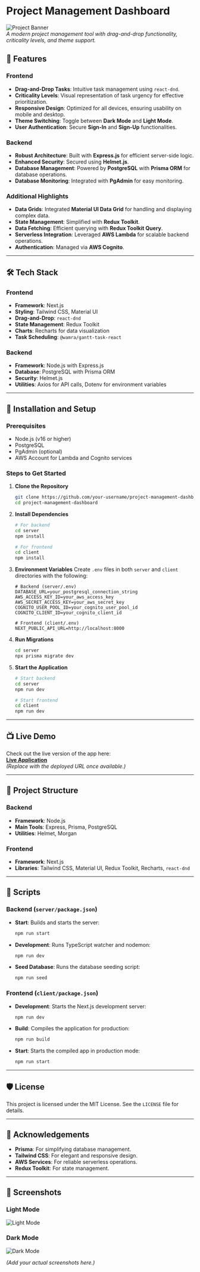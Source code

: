 
# Project Management Dashboard

![Project Banner](https://via.placeholder.com/1200x400)  
*A modern project management tool with drag-and-drop functionality, criticality levels, and theme support.*

## 🌟 Features

### Frontend
- **Drag-and-Drop Tasks**: Intuitive task management using `react-dnd`.
- **Criticality Levels**: Visual representation of task urgency for effective prioritization.
- **Responsive Design**: Optimized for all devices, ensuring usability on mobile and desktop.
- **Theme Switching**: Toggle between **Dark Mode** and **Light Mode**.
- **User Authentication**: Secure **Sign-In** and **Sign-Up** functionalities.

### Backend
- **Robust Architecture**: Built with **Express.js** for efficient server-side logic.
- **Enhanced Security**: Secured using **Helmet.js**.
- **Database Management**: Powered by **PostgreSQL** with **Prisma ORM** for database operations.
- **Database Monitoring**: Integrated with **PgAdmin** for easy monitoring.

### Additional Highlights
- **Data Grids**: Integrated **Material UI Data Grid** for handling and displaying complex data.
- **State Management**: Simplified with **Redux Toolkit**.
- **Data Fetching**: Efficient querying with **Redux Toolkit Query**.
- **Serverless Integration**: Leveraged **AWS Lambda** for scalable backend operations.
- **Authentication**: Managed via **AWS Cognito**.

---

## 🛠 Tech Stack

### **Frontend**
- **Framework**: Next.js
- **Styling**: Tailwind CSS, Material UI
- **Drag-and-Drop**: `react-dnd`
- **State Management**: Redux Toolkit
- **Charts**: Recharts for data visualization
- **Task Scheduling**: `@wamra/gantt-task-react`

### **Backend**
- **Framework**: Node.js with Express.js
- **Database**: PostgreSQL with Prisma ORM
- **Security**: Helmet.js
- **Utilities**: Axios for API calls, Dotenv for environment variables

---

## 🚀 Installation and Setup

### Prerequisites
- Node.js (v16 or higher)
- PostgreSQL
- PgAdmin (optional)
- AWS Account for Lambda and Cognito services

### Steps to Get Started

1. **Clone the Repository**
   ```bash
   git clone https://github.com/your-username/project-management-dashboard.git
   cd project-management-dashboard


2. **Install Dependencies**
   ```bash
   # For backend
   cd server
   npm install

   # For frontend
   cd client
   npm install
   ```

3. **Environment Variables**
   Create `.env` files in both `server` and `client` directories with the following:
   ```env
   # Backend (server/.env)
   DATABASE_URL=your_postgresql_connection_string
   AWS_ACCESS_KEY_ID=your_aws_access_key
   AWS_SECRET_ACCESS_KEY=your_aws_secret_key
   COGNITO_USER_POOL_ID=your_cognito_user_pool_id
   COGNITO_CLIENT_ID=your_cognito_client_id

   # Frontend (client/.env)
   NEXT_PUBLIC_API_URL=http://localhost:8000
   ```

4. **Run Migrations**
   ```bash
   cd server
   npx prisma migrate dev
   ```

5. **Start the Application**
   ```bash
   # Start backend
   cd server
   npm run dev

   # Start frontend
   cd client
   npm run dev
   ```

---

## 📺 Live Demo

Check out the live version of the app here:  
[**Live Application**](#)  
*(Replace with the deployed URL once available.)*

---

## 📂 Project Structure

### Backend
- **Framework**: Node.js
- **Main Tools**: Express, Prisma, PostgreSQL
- **Utilities**: Helmet, Morgan

### Frontend
- **Framework**: Next.js
- **Libraries**: Tailwind CSS, Material UI, Redux Toolkit, Recharts, `react-dnd`

---

## 🔧 Scripts

### Backend (`server/package.json`)
- **Start**: Builds and starts the server:
  ```bash
  npm run start
  ```
- **Development**: Runs TypeScript watcher and nodemon:
  ```bash
  npm run dev
  ```
- **Seed Database**: Runs the database seeding script:
  ```bash
  npm run seed
  ```

### Frontend (`client/package.json`)
- **Development**: Starts the Next.js development server:
  ```bash
  npm run dev
  ```
- **Build**: Compiles the application for production:
  ```bash
  npm run build
  ```
- **Start**: Starts the compiled app in production mode:
  ```bash
  npm run start
  ```

---

## 🛡 License

This project is licensed under the MIT License. See the `LICENSE` file for details.

---

## 🙏 Acknowledgements
- **Prisma**: For simplifying database management.
- **Tailwind CSS**: For elegant and responsive design.
- **AWS Services**: For reliable serverless operations.
- **Redux Toolkit**: For state management.

---

## 📸 Screenshots

### Light Mode
![Light Mode](https://via.placeholder.com/600x400)

### Dark Mode
![Dark Mode](https://via.placeholder.com/600x400)

*(Add your actual screenshots here.)*
